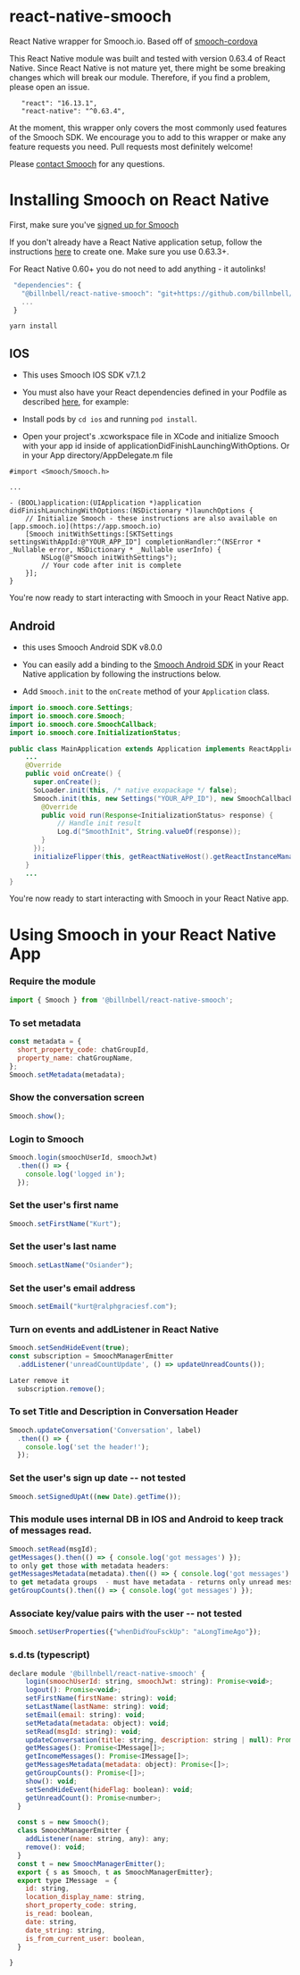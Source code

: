 # react-native-smooch
React Native wrapper for Smooch.io. Based off of [smooch-cordova](https://github.com/smooch/smooch-cordova)

This React Native module was built and tested with version 0.63.4 of React Native. Since React Native is not mature yet, there might be some breaking changes which will break our module. Therefore, if you find a problem, please open an issue.

 ```
    "react": "16.13.1",
    "react-native": "^0.63.4",
 ```

At the moment, this wrapper only covers the most commonly used features of the Smooch SDK. We encourage you to add to this wrapper or make any feature requests you need. Pull requests most definitely welcome!

Please [contact Smooch](mailto:help@smooch.io) for any questions.

Installing Smooch on React Native
=================================

First, make sure you've [signed up for Smooch](https://app.smooch.io/signup)

If you don't already have a React Native application setup, follow the instructions [here](https://facebook.github.io/react-native/docs/getting-started.html) to create one. Make sure you use 0.63.3+.

For React Native 0.60+ you do not need to add anything - it autolinks!

 ```javascript
  "dependencies": {
    "@billnbell/react-native-smooch": "git+https://github.com/billnbell/react-native-sunshine-conversations.git#v1.0.4",
    ...
  }
 ```

 ```
yarn install
 ```


## IOS

 * This uses Smooch IOS SDK v7.1.2

 * You must also have your React dependencies defined in your Podfile as described [here](http://facebook.github.io/react-native/releases/0.31/docs/troubleshooting.html#missing-libraries-for-react), for example:

 * Install pods by `cd ios` and running `pod install`.

 * Open your project's .xcworkspace file in XCode and initialize Smooch with your app id inside of applicationDidFinishLaunchingWithOptions. Or in your App directory/AppDelegate.m file

```
#import <Smooch/Smooch.h>

...

- (BOOL)application:(UIApplication *)application didFinishLaunchingWithOptions:(NSDictionary *)launchOptions {
    // Initialize Smooch - these instructions are also available on [app.smooch.io](https://app.smooch.io)
    [Smooch initWithSettings:[SKTSettings settingsWithAppId:@"YOUR_APP_ID"] completionHandler:^(NSError * _Nullable error, NSDictionary * _Nullable userInfo) {
        NSLog(@"Smooch initWithSettings");
        // Your code after init is complete
    }];
}
```

You're now ready to start interacting with Smooch in your React Native app.

## Android

 * this uses Smooch Android SDK v8.0.0

 * You can easily add a binding to the [Smooch Android SDK](https://github.com/smooch/smooch-android) in your React Native application by following the instructions below.

 * Add `Smooch.init` to the `onCreate` method of your `Application` class.

```java
import io.smooch.core.Settings;
import io.smooch.core.Smooch;
import io.smooch.core.SmoochCallback;
import io.smooch.core.InitializationStatus;

public class MainApplication extends Application implements ReactApplication {
    ...
    @Override
    public void onCreate() {
      super.onCreate();
      SoLoader.init(this, /* native exopackage */ false);
      Smooch.init(this, new Settings("YOUR_APP_ID"), new SmoochCallback<InitializationStatus>() {
        @Override
        public void run(Response<InitializationStatus> response) {
            // Handle init result
            Log.d("SmoothInit", String.valueOf(response));
        }
      });
      initializeFlipper(this, getReactNativeHost().getReactInstanceManager());
    }
    ...
}
```

You're now ready to start interacting with Smooch in your React Native app.

Using Smooch in your React Native App
=====================================

### Require the module
```javascript
import { Smooch } from '@billnbell/react-native-smooch';
```
### To set metadata
```javascript
const metadata = {
  short_property_code: chatGroupId,
  property_name: chatGroupName,
};
Smooch.setMetadata(metadata);
```

### Show the conversation screen
```javascript
Smooch.show();
```

### Login to Smooch
```javascript
Smooch.login(smoochUserId, smoochJwt)
  .then(() => {
    console.log('logged in');
  });
```

### Set the user's first name
```javascript
Smooch.setFirstName("Kurt");
```

### Set the user's last name
```javascript
Smooch.setLastName("Osiander");
```

### Set the user's email address
```javascript
Smooch.setEmail("kurt@ralphgraciesf.com");
```

### Turn on events and addListener in React Native
```javascript
Smooch.setSendHideEvent(true);
const subscription = SmoochManagerEmitter
  .addListener('unreadCountUpdate', () => updateUnreadCounts());

Later remove it
  subscription.remove();
```

### To set Title and Description in Conversation Header
```javascript
Smooch.updateConversation('Conversation', label)
  .then(() => {
    console.log('set the header!');
  });
```

### Set the user's sign up date -- not tested
```javascript
Smooch.setSignedUpAt((new Date).getTime());
```

### This module uses internal DB in IOS and Android to keep track of messages read.
```javascript
Smooch.setRead(msgId);
getMessages().then(() => { console.log('got messages') });
to only get those with metadata headers:
getMessagesMetadata(metadata).then(() => { console.log('got messages') });
to get metadata groups  - must have metadata - returns only unread messages and unique short_property_code
getGroupCounts().then(() => { console.log('got messages') });
```

### Associate key/value pairs with the user -- not tested
```javascript
Smooch.setUserProperties({"whenDidYouFsckUp": "aLongTimeAgo"});
```

### s.d.ts (typescript)
```javascript
declare module '@billnbell/react-native-smooch' {
    login(smoochUserId: string, smoochJwt: string): Promise<void>;
    logout(): Promise<void>;
    setFirstName(firstName: string): void;
    setLastName(lastName: string): void;
    setEmail(email: string): void;
    setMetadata(metadata: object): void;
    setRead(msgId: string): void;
    updateConversation(title: string, description: string | null): Promise<void>;
    getMessages(): Promise<IMessage[]>;
    getIncomeMessages(): Promise<IMessage[]>;
    getMessagesMetadata(metadata: object): Promise<[]>;
    getGroupCounts(): Promise<[]>;
    show(): void;
    setSendHideEvent(hideFlag: boolean): void;
    getUnreadCount(): Promise<number>;
  }

  const s = new Smooch();
  class SmoochManagerEmitter {
    addListener(name: string, any): any;
    remove(): void;
  }
  const t = new SmoochManagerEmitter();
  export { s as Smooch, t as SmoochManagerEmitter};
  export type IMessage  = {
    id: string,
    location_display_name: string,
    short_property_code: string,
    is_read: boolean,
    date: string,
    date_string: string,
    is_from_current_user: boolean,
  }

}
```

